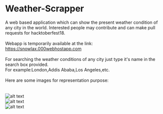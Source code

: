# Weather-Scrapper
A web based application which can show the present weather condition of any city in the world.
Interested people may contribute and can make pull requests for hacktoberfest18.</br></br>
Webapp is temporarily available at the link: https://snowlax.000webhostapp.com
</br></br>
For searching the weather conditions of any city just type it's name in the search box provided.</br>
For example:London,Addis Ababa,Los Angeles,etc.</br></br>
Here are some images for representation purpose:</br></br></br>
![alt text](https://github.com/umarsalman/Weather-Scrapper/blob/master/ws1.PNG)</br>
![alt text](https://github.com/umarsalman/Weather-Scrapper/blob/master/ws2.PNG)</br>
![alt text](https://github.com/umarsalman/Weather-Scrapper/blob/master/ws3.PNG)</br>



